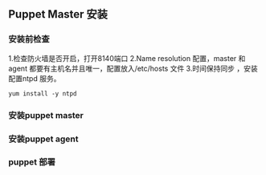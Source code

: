 ## Puppet Master 安装

### 安装前检查

1.检查防火墙是否开启，打开8140端口
2.Name resolution 配置，master 和agent 都要有主机名并且唯一，配置放入/etc/hosts 文件
3.时间保持同步 ，安装配置ntpd 服务。

	yum install -y ntpd


### 安装puppet master
### 安装puppet agent
### puppet 部署








